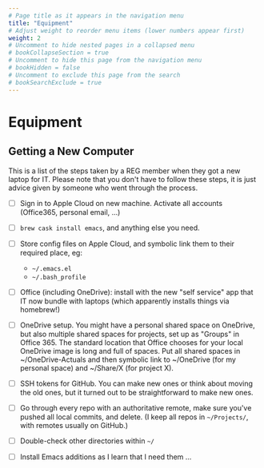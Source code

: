 ```yaml
---
# Page title as it appears in the navigation menu
title: "Equipment"
# Adjust weight to reorder menu items (lower numbers appear first)
weight: 2
# Uncomment to hide nested pages in a collapsed menu
# bookCollapseSection = true
# Uncomment to hide this page from the navigation menu
# bookHidden = false
# Uncomment to exclude this page from the search
# bookSearchExclude = true
---
```


# Equipment

## Getting a New Computer

This is a list of the steps taken by a REG member when they got a new laptop for IT. Please note that you don't have to follow these steps, it is just advice given by someone who went through the process.

- [ ] Sign in to Apple Cloud on new machine. Activate all accounts (Office365, personal email, ...)

- [ ] `brew cask install emacs`, and anything else you need.

- [ ] Store config files on Apple Cloud, and symbolic link them to their required place, eg:
  - `~/.emacs.el`
  - `~/.bash_profile`

- [ ] Office (including OneDrive): install with the new "self service" app that IT now bundle with laptops (which apparently installs things via homebrew!)

- [ ] OneDrive setup. You might have a personal shared space on OneDrive, but also multiple shared spaces for projects, set up as "Groups" in Office 365. The standard location that Office chooses for your local OneDrive image is long and full of spaces. Put all shared spaces in ~/OneDrive-Actuals and then symbolic link to ~/OneDrive (for my personal space) and ~/Share/X (for project X).

- [ ] SSH tokens for GitHub. You can make new ones or think about moving the old ones, but it turned out to be straightforward to make new ones.

- [ ] Go through every repo with an authoritative remote, make sure you've pushed all local commits, and delete. (I keep all repos in `~/Projects/`, with remotes usually on GitHub.)

- [ ] Double-check other directories within `~/`

- [ ] Install Emacs additions as I learn that I need them ...
